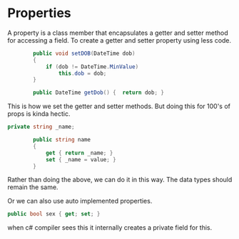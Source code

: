 # Properties

A property is a class member that encapsulates a getter and setter method for accessing a field.
To create a getter and setter property using less code.

```cs
        public void setDOB(DateTime dob)
        {
            if (dob != DateTime.MinValue) 
                this.dob = dob;
        }

        public DateTime getDob() {  return dob; }
```

This is how we set the getter and setter methods. 
But doing this for 100's of props is kinda hectic.

```cs
private string _name;

        public string name
        {
            get { return _name; }
            set { _name = value; }
        }
```

Rather than doing the above, we can do it in this way.
The data types should remain the same.

Or we can also use auto implemented properties.
```cs
public bool sex { get; set; }
```

when c# compiler sees this it internally creates a private field for this.

